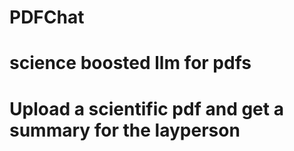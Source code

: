 # PDFChat
# science boosted llm for pdfs
# Upload a scientific pdf and get a summary for the layperson
